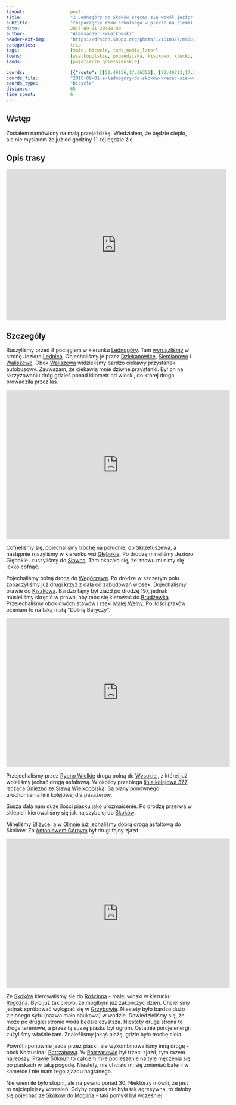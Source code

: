 ```yaml
---
layout:                 post
title:                  "Z Lednogóry do Skoków kręcąc się wokół jezior"
subtitle:               "rozpoczęcie roku szkolnego w piekle na Ziemii (rekordowa temperatura września)"
date:                   2015-09-01 20:00:00
author:                 "Aleksander Kwiatkowski"
header-ext-img:         "https://drscdn.500px.org/photo/121610327/m%3D2048/06fbfd7a192d453eee6388675c73c225"
categories:             trip
tags:                   [main, bicycle, todo_media_later]
towns:                  [wielkopolskie, pobiedziska, kiszkowo, klecko, skoki]
lands:                  [pojezierze_gnieznienskie]

coords:                 [{"route": [[52.49156,17.36352], [52.49713,17.36120], [52.50768,17.36528], [52.50862,17.38287], [52.51990,17.38995], [52.53677,17.39304], [52.53810,17.38948], [52.54536,17.38819], [52.55943,17.38770], [52.56815,17.39894], [52.57018,17.38822], [52.56251,17.38289], [52.54686,17.35320], [52.56016,17.34393], [52.57430,17.35208], [52.57190,17.33792], [52.56658,17.31861], [52.56914,17.30161],  [52.57498,17.28797], [52.56992,17.27106], [52.58625,17.25964], [52.58917,17.26410], [52.58771,17.27192], [52.59396,17.29045], [52.59959,17.29131], [52.60262,17.29844], [52.60731,17.29981], [52.62492,17.25835], [52.62305,17.24522], [52.63222,17.24737], [52.63482,17.24385], [52.64711,17.24745], [52.65086,17.23724], [52.65195,17.22608], [52.64966,17.21261], [52.65466,17.19673], [52.66612,17.18085], [52.67158,17.16128], [52.67101,17.12961], [52.66856,17.11416], [52.67096,17.10146], [52.68605,17.09862], [52.68589,17.10721], [52.70118,17.09777], [52.71341,17.09150]], "type": "bicycle"}]
coords_file:            "2015-09-01-z-lednogory-do-skokow-krecac-sie-wokol-jezior.json"
coords_type:            "bicycle"
distance:               65
time_spent:             6
---
```


[wiki-legnogora]:       https://pl.wikipedia.org/wiki/Lednog%C3%B3ra
[wiki-slawno]:          https://pl.wikipedia.org/wiki/S%C5%82awno_(powiat_gnie%C5%BAnie%C5%84ski)
[wiki-wegorzewo]:       https://pl.wikipedia.org/wiki/W%C4%99gorzewo_(powiat_gnie%C5%BAnie%C5%84ski)
[wiki-kiszkowo]:        https://pl.wikipedia.org/wiki/Kiszkowo_(wojew%C3%B3dztwo_wielkopolskie)
[wiki-brudzewko]:       https://pl.wikipedia.org/wiki/Brudzewko
[wiki-wysoka]:          https://pl.wikipedia.org/wiki/Wysoka_(powiat_w%C4%85growiecki)
[wiki-antoniewo]:       https://pl.wikipedia.org/wiki/Antoniewo_G%C3%B3rne
[wiki-potrzanowo]:      https://pl.wikipedia.org/wiki/Potrzanowo
[wiki-lednica]:         https://pl.wikipedia.org/wiki/Lednica
[wiki-dziekanowice]:    https://pl.wikipedia.org/wiki/Dziekanowice_(wojew%C3%B3dztwo_wielkopolskie)
[wiki-siemianowo]:      https://pl.wikipedia.org/wiki/Siemianowo_(wojew%C3%B3dztwo_wielkopolskie)
[wiki-waliszewo]:       https://pl.wikipedia.org/wiki/Waliszewo_(wojew%C3%B3dztwo_wielkopolskie)
[wiki-skrzetuszewo]:    https://pl.wikipedia.org/wiki/Skrzetuszewo
[wiki-glebokie]:        https://pl.wikipedia.org/wiki/G%C5%82%C4%99bokie_(powiat_gnie%C5%BAnie%C5%84ski)
[wiki-mala-welna]:      https://pl.wikipedia.org/wiki/Ma%C5%82a_We%C5%82na
[wiki-rybno-wielkie]:   https://pl.wikipedia.org/wiki/Rybno_Wielkie
[wiki-377]:             https://pl.wikipedia.org/wiki/Linia_kolejowa_nr_377
[wiki-gniezno]:         https://pl.wikipedia.org/wiki/Gniezno
[wiki-slawa]:           https://pl.wikipedia.org/wiki/S%C5%82awa_Wielkopolska
[wiki-blizyce]:         https://pl.wikipedia.org/wiki/Bli%C5%BCyce_(wojew%C3%B3dztwo_wielkopolskie)
[wiki-glinno]:          https://pl.wikipedia.org/wiki/Glinno_(powiat_w%C4%85growiecki)
[wiki-roscinno]:        https://pl.wikipedia.org/wiki/Ro%C5%9Bcinno
[wiki-rogozno]:         https://pl.wikipedia.org/wiki/Rogo%C5%BAno
[wiki-grzybowo]:        https://pl.wikipedia.org/wiki/Grzybowo_(powiat_w%C4%85growiecki)
[wiki-mogilno]:         https://pl.wikipedia.org/wiki/Mogilno
[wiki-skoki]:           https://pl.wikipedia.org/wiki/Skoki_(powiat_w%C4%85growiecki)

[vimeo1]:               https://vimeo.com/138464659
[vimeo2]:               https://vimeo.com/138469654
[vimeo3]:               https://vimeo.com/138473676
[vimeo4]:               https://vimeo.com/139141065

Wstęp
-----

Zostałem namówiony na małą przejażdzkę. Wiedziałem, że będzie ciepło, ale nie myślałem że już od godziny 11-tej
będzie źle.

Opis trasy
----------

<iframe height='405' width='590' frameborder='0' allowtransparency='true' scrolling='no' src='https://www.strava.com/activities/382481493/embed/9ed4e0502b7de60a29d4e67edd20618df86f1eb3'></iframe>


Szczegóły
---------

Ruszyliśmy przed 8 pociągiem w kierunku [Lednogóry][wiki-legnogora]. Tam [wyruszliśmy][vimeo1] w stronę Jeziora
[Lednica][wiki-lednica].
Objechaliśmy je przez [Dziekanowice][wiki-dziekanowice], [Siemianowo][wiki-siemianowo] i
[Waliszewo][wiki-waliszewo]. Obok [Waliszewa][wiki-waliszewo] widzieliśmy bardzo ciekawy przystanek autobusowy.
Zauważam, że ciekawią mnie dziwne przystanki. Był on na skrzyżowaniu dróg gdzieś ponad kilometr od wioski, do której
droga prowadziła przez las.

<div class="vimeo"><iframe src='http://player.vimeo.com/video/138469654' width="600" height="400" frameborder="0" webkitAllowFullScreen mozallowfullscreen allowFullScreen> </iframe></div>

Cofneliśmy się, pojechaliśmy trochę na południe, do [Skrzetuszewa][wiki-skrzetuszewo], a następnie ruszyliśmy w kierunku
wsi [Głębokie][wiki-glebokie]. Po
drodzę minęliśmy Jezioro Głębokie i ruszyliśmy do [Sławna][wiki-slawno]. Tam okazało się, że znowu musimy się lekko
cofnąć.

Pojechaliśmy polną drogą do [Węgórzewa][wiki-wegorzewo]. Po drodzę w szczerym polu zobaczyliśmy już drugi
krzyż z dala od zabudowań wiosek.
Dojechaliśmy prawie do [Kiszkowa][wiki-kiszkowo]. Bardzo fajny był zjazd po drodzę 197, jednak musieliśmy skręcić w prawo,
aby móc się kierować do [Brudzewka][wiki-brudzewko]. Przejechaliśmy obok dwóch stawów i rzeki
[Małej Wełny][wiki-mala-welna]. Po ilości ptaków oceniam to na taką małą "Dolinę Baryczy".

<div class="vimeo"><iframe src='http://player.vimeo.com/video/138473676' width="600" height="400" frameborder="0" webkitAllowFullScreen mozallowfullscreen allowFullScreen> </iframe></div>


Przejechaliśmy przez [Rybno Wielkie][wiki-rybno-wielkie] drogą polną do [Wysokiej][wiki-wysoka],
z której już woleliśmy jechać drogą asfaltową. W okolicy przebiega [linia kolejowa 377][wiki-377] łącząca
[Gniezno][wiki-gniezno] ze [Sławą Wielkopolską][wiki-slawa]. Są plany ponownego uruchomienia linii kolejowej
dla pasażerów.

Susza dała nam duże ilości piasku jako urozmaicenie. Po drodzę przerwa w sklepie i kierowaliśmy się jak
najszybciej do [Skoków][wiki-skoki].


Minęliśmy [Bliżyce][wiki-blizyce], a w [Glinnie][wiki-glinno] już jechaliśmy dobrą
drogą asfaltową do Skoków. Za [Antoniewem Górnym][wiki-antoniewo]
był drugi fajny zjazd.

<div class="vimeo"><iframe src='http://player.vimeo.com/video/139141065' width="600" height="400" frameborder="0" webkitAllowFullScreen mozallowfullscreen allowFullScreen> </iframe></div>


Ze [Skoków][wiki-skoki] kierowaliśmy się do [Rościnna][wiki-roscinno] - małej wioski w kierunku [Rogoźna][wiki-rogozno].
Było już tak ciepło, że mógłbym już zakończyć dzień. Chcieliśmy jednak spróbować wykąpać się
w [Grzybowie][wiki-grzybowo]. Niestety było bardzo dużo zielonego syfu (nazwa mało naukowa) w wodzie.
Dowiedzieliśmy się, że może po drugiej stronie woda będzie czystsza.
Niestety druga strona to droga terenowe, a przez tą suszę piasku był ogrom.
Ostatnie porcje energii zużyliśmy właśnie tam.
Znaleźliśmy jakąś plażę, gdzie było trochę cieia.

Powrót i ponownie jazda przez piaski, ale wykombinowaliśmy inną drogę - obok Kostusina i [Potrzanowa][wiki-potrzanowo].
W [Potrzanowie][wiki-potrzanowo] był trzeci zjazd, tym razem najlepszy. Prawie 50km/h to
całkiem miłe pocieszenie na tyle męczenia się po piaskach w taką pogodę. Niestety, nie chciało
mi się zmieniać baterii w kamerce i nie mam tego zjazdu nagranego.

Nie wiem ile było stopni, ale na pewno ponad 30. Niektórzy mówili, że jest to najcieplejszy wrzesień. Gdyby pogoda
nie była tak agresywna, to dałoby się pojechać ze [Skoków][wiki-skoki] do [Mogilna][wiki-mogilno] - taki
pomysł był wcześniej.
